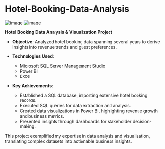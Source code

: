 # Hotel-Booking-Data-Analysis
![image](https://github.com/AdibReza/Hotel-Booking-Data-Analysis/assets/92293886/16061aaa-1978-4115-8705-c346fb8924e2)
![image](https://github.com/AdibReza/Hotel-Booking-Data-Analysis/assets/92293886/036cb6ac-fe2f-4050-85b6-9f87ccd12ce2)


**Hotel Booking Data Analysis & Visualization Project**

- **Objective**: Analyzed hotel booking data spanning several years to derive insights into revenue trends and guest preferences.
  
- **Technologies Used**: 
  - Microsoft SQL Server Management Studio
  - Power BI
  - Excel
  
- **Key Achievements**: 
  - Established a SQL database, importing extensive hotel booking records.
  - Executed SQL queries for data extraction and analysis.
  - Created data visualizations in Power BI, highlighting revenue growth and business metrics.
  - Presented insights through dashboards for stakeholder decision-making.

This project exemplified my expertise in data analysis and visualization, translating complex datasets into actionable business insights.
